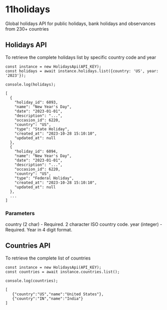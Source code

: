 # 11holidays
Global holidays API for public holidays, bank holidays and observances from 230+ countries

## Holidays API
To retrieve the complete holidays list by specific country code and year

```
const instance = new HolidaysApi(API_KEY);
const holidays = await instance.holidays.list({country: 'US', year: '2023'});

console.log(holidays);

[
  {
    "holiday_id": 6093,
    "name": "New Year's Day",
    "date": "2023-01-01",
    "description": "...",
    "occasion_id": 6220,
    "country": "US",
    "type": "State Holiday",
    "created_at": "2023-10-28 15:10:10",
    "updated_at": null
  },
  {
    "holiday_id": 6094,
    "name": "New Year's Day",
    "date": "2023-01-01",
    "description": "...",
    "occasion_id": 6220,
    "country": "US",
    "type": "Federal Holiday",
    "created_at": "2023-10-28 15:10:10",
    "updated_at": null
  },
  ...
]

```

### Parameters
country (2 char) - Required. 2 character ISO country code.
year (integer) - Required. Year in 4 digit format.

## Countries API
To retrieve the complete list of countries

```
const instance = new HolidaysApi(API_KEY);
const countries = await instance.countries.list();

console.log(countries);

[
   {"country":"US","name":"United States"},
   {"country":"IN","name":"India"}
]
```